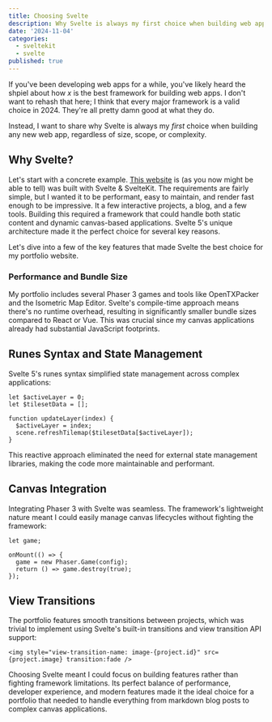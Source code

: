 ```yaml
---
title: Choosing Svelte
description: Why Svelte is always my first choice when building web apps
date: '2024-11-04'
categories:
  - sveltekit
  - svelte
published: true
---
```


If you've been developing web apps for a while, you've likely heard the shpiel about how _x_ is the best framework for building web apps. I don't want to rehash that here; I think that every major framework is a valid choice in 2024. They're all pretty damn good at what they do.

Instead, I want to share why Svelte is always my _first_ choice when building any new web app, regardless of size, scope, or complexity.

## Why Svelte?

Let's start with a concrete example. [This website](https://rubes.dev) is (as you now might be able to tell) was built with Svelte & SvelteKit. The requirements are fairly simple, but I wanted it to be performant, easy to maintain, and render fast enough to be impressive. It a few interactive projects, a blog, and a few tools. Building this required a framework that could handle both static content and dynamic canvas-based applications. Svelte 5's unique architecture made it the perfect choice for several key reasons.

Let's dive into a few of the key features that made Svelte the best choice for my portfolio website.

### Performance and Bundle Size

My portfolio includes several Phaser 3 games and tools like OpenTXPacker and the Isometric Map Editor. Svelte's compile-time approach means there's no runtime overhead, resulting in significantly smaller bundle sizes compared to React or Vue. This was crucial since my canvas applications already had substantial JavaScript footprints.

## Runes Syntax and State Management

Svelte 5's runes syntax simplified state management across complex applications:

```svelte
let $activeLayer = 0;
let $tilesetData = [];

function updateLayer(index) {
  $activeLayer = index;
  scene.refreshTilemap($tilesetData[$activeLayer]);
}
```

This reactive approach eliminated the need for external state management libraries, making the code more maintainable and performant.

## Canvas Integration

Integrating Phaser 3 with Svelte was seamless. The framework's lightweight nature meant I could easily manage canvas lifecycles without fighting the framework:

```svelte
let game;

onMount(() => {
  game = new Phaser.Game(config);
  return () => game.destroy(true);
});
```

## View Transitions

The portfolio features smooth transitions between projects, which was trivial to implement using Svelte's built-in transitions and view transition API support:

```svelte
<img style="view-transition-name: image-{project.id}" src={project.image} transition:fade />
```

Choosing Svelte meant I could focus on building features rather than fighting framework limitations. Its perfect balance of performance, developer experience, and modern features made it the ideal choice for a portfolio that needed to handle everything from markdown blog posts to complex canvas applications.
